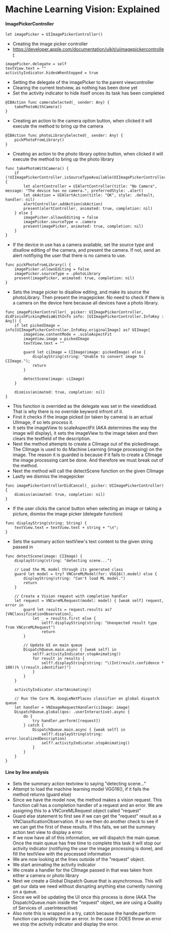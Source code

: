 # Machine Learning Vision: Explained
 
#### ImagePickerController
```
let imagePicker = UIImagePickerController()
```
* Creating the image picker controller
* https://developer.apple.com/documentation/uikit/uiimagepickercontroller
```
imagePicker.delegate = self
textView.text = ""
activityIndicator.hidesWhenStopped = true
```
* Setting the delegate of the imagePicker to the parent viewcontroller
* Clearing the current textview, as nothing has been done yet
* Set the activity indicator to hide itself onces its task has been completed
```
@IBAction func cameraSelected(_ sender: Any) {
    takePhotoWithCamera()
}
```
* Creating an action to the camera option button, when clicked it will execute the method to bring up the camera
```
@IBAction func photoLibrarySelected(_ sender: Any) {
    pickPhotoFromLibrary()
}
```
* Creating an action to the photo library optino button, when clicked it will execute the method to bring up the photo library
```
func takePhotoWithCamera() {
    if (!UIImagePickerController.isSourceTypeAvailable(UIImagePickerController.SourceType.camera)) {
        let alertController = UIAlertController(title: "No Camera", message: "The device has no camera.", preferredStyle: .alert)
        let okAction = UIAlertAction(title: "OK", style: .default, handler: nil)
        alertController.addAction(okAction)
        present(alertController, animated: true, completion: nil)
    } else {
        imagePicker.allowsEditing = false
        imagePicker.sourceType = .camera
        present(imagePicker, animated: true, completion: nil)
    }
}
```
* If the device in use has a camera available, set the source type and disallow editing of the camera, and present the camera. If not, send an alert notifiying the user that there is no camera to use.
```
func pickPhotoFromLibrary() {
    imagePicker.allowsEditing = false
    imagePicker.sourceType = .photoLibrary
    present(imagePicker, animated: true, completion: nil)
}
```
* Sets the image picker to disallow editing, and make its source the photoLibrary. Then present the imagepicker. No need to check if there is a camera on the device here because all devices have a photo library.
```
func imagePickerController(_ picker: UIImagePickerController, didFinishPickingMediaWithInfo info: [UIImagePickerController.InfoKey : Any]) {
    if let pickedImage = info[UIImagePickerController.InfoKey.originalImage] as? UIImage{
        imageView.contentMode = .scaleAspectFit
        imageView.image = pickedImage
        textView.text = ""
            
        guard let ciImage = CIImage(image: pickedImage) else {
            displayString(string: "Unable to convert image to CIImage.");
            return
        }
            
        detectScene(image: ciImage)
    }
        
    dismiss(animated: true, completion: nil)
}
```
* This function is overrided as the delegate was set in the viewdidload. That is why there is no override keyword infront of it.
* First it checks if the image picked (or taken by camera) is an actual UIImage, if so lets process it.
* It sets the imageView to scaleAspectFit (AKA determines the way the image will display), it sets the imageView to the image taken and then clears the textfield of the description.
* Next the method attempts to create a CIImage out of the pickedImage. The CIImage is used to do Machine Learning (image processing) on the image. The reason it is guarded is because if it fails to create a CIImage the image processing cant be done. And therefore we must break out of the method.
* Next the method will call the detectScene function on the given CIImage
* Lastly we dismiss the imagepicker
```
func imagePickerControllerDidCancel(_ picker: UIImagePickerController) {
    dismiss(animated: true, completion: nil)
}
```
* If the user clicks the cancel button when selecting an image or taking a picture, dismiss the image picker (delegate function)
```
func displayString(string: String) {
    textView.text = textView.text + string + "\n";
}
```
* Sets the summary action textView's text content to the given string passed in
```
func detectScene(image: CIImage) {
    displayString(string: "detecting scene...")
        
    // Load the ML model through its generated class
    guard let model = try? VNCoreMLModel(for: VGG16().model) else {
        displayString(string: "Can't load ML model.")
        return
    }
        
    // Create a Vision request with completion handler
    let request = VNCoreMLRequest(model: model) { [weak self] request, error in
        guard let results = request.results as? [VNClassificationObservation],
            let _ = results.first else {
                self?.displayString(string: "Unexpected result type from VNCoreMLRequest")
                return
        }
            
        // Update UI on main queue
        DispatchQueue.main.async { [weak self] in
            self?.activityIndicator.stopAnimating()
            for result in results {
                self?.displayString(string: "\(Int(result.confidence * 100))% \(result.identifier)")
            }
        }
    }
        
    activityIndicator.startAnimating()
        
    // Run the Core ML GoogLeNetPlaces classifier on global dispatch queue
    let handler = VNImageRequestHandler(ciImage: image)
    DispatchQueue.global(qos: .userInteractive).async {
        do {
            try handler.perform([request])
        } catch {
            DispatchQueue.main.async { [weak self] in
                self?.displayString(string: error.localizedDescription)
                self?.activityIndicator.stopAnimating()
            }
        }
    }
}
```
#### Line by line analysis
* Sets the summary action textview to saying "detecting scene..."
* Attempt to load the machine learning model VGG16(), if it fails the method returns (guard else)
* Since we have the model now, the method makes a vision request. This function call has a completion handler of a request and an error. We are assigning this to a VNCoreMLRequest object called "request"
* Guard else statement to first see if we can get the "request" result as a VNClassificationObservation. If so we then do another check to see if we can get the first of these results. If this fails, we set the summary action text view to display a error.
* If we now have all of this information, we will dispatch the main queue. Once the main queue has free time to complete this task it will stop our activity indicator (notifiying the user the image processing is done), and fill the textView with the processed information
* We are now looking at the lines outside of the "request" object.
* We start animating the activity indicator
* We create a handler for the CIImage passed in that was taken from either a camera or photo library
* Next we create a Global Dispatch Queue that is asynchronous. This will get our data we need without disrupting anything else currently running on a queue. 
* Since we will be updating the UI once this process is done (AKA The DispatchQueue.main inside the "request" object, we are using a Quality of Services of .userInteractive)
* Also note this is wrapped in a try, catch because the handle.perform function can possibly throw an error. In the case it DOES throw an error we stop the activity indicator and display the error.
